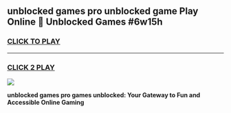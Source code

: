 
## unblocked games pro unblocked game Play Online 👋 Unblocked Games #6w15h
<h3>
<a href="https://premium.freeplayer.one?title=unblocked_games_pro&ref=21F">CLICK TO PLAY</a></h3>
<hr>

<h3>
<a href="https://premium.freeplayer.one?title=unblocked_games_pro&ref=21F">CLICK 2 PLAY</a>
  
</h3>

<a href="https://premium.freeplayer.one?title=unblocked_games_pro&ref=21F/"><img src="https://clearcache.store/games.png"></a>


**unblocked games pro games unblocked: Your Gateway to Fun and Accessible Online Gaming**
